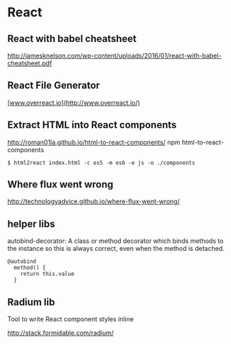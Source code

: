 # React

## React with babel cheatsheet
http://jamesknelson.com/wp-content/uploads/2016/01/react-with-babel-cheatsheet.pdf

## React File Generator
[www.overreact.io](http://www.overreact.io/)

## Extract HTML into React components
http://roman01la.github.io/html-to-react-components/
npm html-to-react-components

```
$ html2react index.html -c es5 -m es6 -e js -o ./components
```

## Where flux went wrong
http://technologyadvice.github.io/where-flux-went-wrong/

## helper libs
autobind-decorator: A class or method decorator which binds methods to the instance so this is always correct,
 even when the method is detached.
 
 ```
 @autobind
   method() {
     return this.value
   }
 ```
 
## Radium lib
Tool to write React component styles inline

http://stack.formidable.com/radium/
